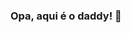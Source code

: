 ### Opa, aqui é o daddy! 👋

<!--
**blackin22/blackin22** is a ✨ _special_ ✨ repository because its `README.md` (this file) appears on your GitHub profile.

### Sobre mim:
- Nome: Fernando.
- Desenvolvedor Web | Aplicação
- Idade: 15
- Estudante.

### Tecnlogias:
-  NodeJS | Express
-  MsyQL
-  HTML | CSS | JavaScript | Bootstrap | JQuery
-  PHP
-->
